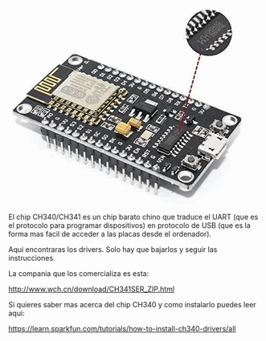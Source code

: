 ![../img/ch340.png](../img/ch340.png)

El chip CH340/CH341 es un chip barato chino que traduce el UART (que es el protocolo para programar dispositivos) 
en protocolo de USB (que es la forma mas facil de acceder a las placas desde el ordenador).

Aqui encontraras los drivers. Solo hay que bajarlos y seguir las instrucciones.

La compania que los comercializa es esta:

http://www.wch.cn/download/CH341SER_ZIP.html

Si quieres saber mas acerca del chip CH340 y como instalarlo puedes leer aqui:

https://learn.sparkfun.com/tutorials/how-to-install-ch340-drivers/all
